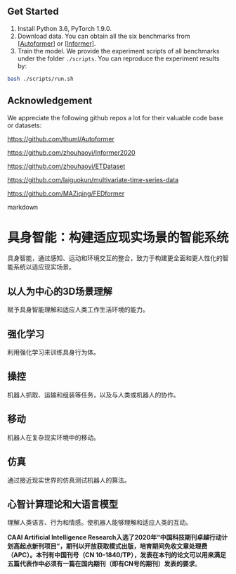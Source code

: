 ## Get Started

1. Install Python 3.6, PyTorch 1.9.0.
2. Download data. You can obtain all the six benchmarks from [[Autoformer](https://github.com/thuml/Autoformer)] or [[Informer](https://github.com/zhouhaoyi/Informer2020)].
3. Train the model. We provide the experiment scripts of all benchmarks under the folder `./scripts`. You can reproduce the experiment results by:

```bash
bash ./scripts/run.sh
```

## Acknowledgement

We appreciate the following github repos a lot for their valuable code base or datasets:

https://github.com/thuml/Autoformer

https://github.com/zhouhaoyi/Informer2020

https://github.com/zhouhaoyi/ETDataset

https://github.com/laiguokun/multivariate-time-series-data

https://github.com/MAZiqing/FEDformer


markdown
# 具身智能：构建适应现实场景的智能系统  
  
具身智能，通过感知、运动和环境交互的整合，致力于构建更全面和更人性化的智能系统以适应现实场景。  
  
## 以人为中心的3D场景理解  
  
赋予具身智能理解和适应人类工作生活环境的能力。  
  
## 强化学习  
  
利用强化学习来训练具身行为体。  
  
## 操控  
  
机器人抓取、运输和组装等任务，以及与人类或机器人的协作。  
  
## 移动  
  
机器人在复杂现实环境中的移动。  
  
## 仿真  
  
通过接近现实世界的仿真测试机器人的算法。  
  
## 心智计算理论和大语言模型  
  
理解人类语言、行为和情感。使机器人能够理解和适应人类的互动。  
  
**CAAI Artificial Intelligence Research入选了2020年“中国科技期刊卓越行动计划高起点新刊项目”，期刊以开放获取模式出版，培育期间免收文章处理费（APC）。本刊有中国刊号（CN 10-1840/TP），发表在本刊的论文可以用来满足五篇代表作中必须有一篇在国内期刊（即有CN号的期刊）发表的要求**。
